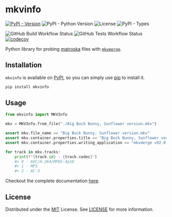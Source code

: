 # mkvinfo

[![PyPI - Version](https://img.shields.io/pypi/v/mkvinfo?link=https%3A%2F%2Fpypi.org%2Fproject%2Fmkvinfo%2F)](https://pypi.org/project/mkvinfo/)
![PyPI - Python Version](https://img.shields.io/pypi/pyversions/mkvinfo)
![License](https://img.shields.io/github/license/Ravencentric/mkvinfo)
![PyPI - Types](https://img.shields.io/pypi/types/mkvinfo)

![GitHub Build Workflow Status](https://img.shields.io/github/actions/workflow/status/Ravencentric/mkvinfo/release.yml)
![GitHub Tests Workflow Status](https://img.shields.io/github/actions/workflow/status/ravencentric/mkvinfo/tests.yml?label=tests)
[![codecov](https://codecov.io/gh/Ravencentric/mkvinfo/graph/badge.svg?token=96UDXZHP41)](https://codecov.io/gh/Ravencentric/mkvinfo)

Python library for probing [matroska](https://www.matroska.org/index.html) files with [`mkvmerge`](https://mkvtoolnix.download/doc/mkvmerge.html).

## Installation

`mkvinfo` is available on [PyPI](https://pypi.org/project/mkvinfo/), so you can simply use [pip](https://github.com/pypa/pip) to install it.

```sh
pip install mkvinfo
```

## Usage

```py
from mkvinfo import MKVInfo

mkv = MKVInfo.from_file("./Big Buck Bunny, Sunflower version.mkv")

assert mkv.file_name == "Big Buck Bunny, Sunflower version.mkv"
assert mkv.container.properties.title == "Big Buck Bunny, Sunflower version"
assert mkv.container.properties.writing_application == "mkvmerge v92.0 ('Everglow') 64-bit"

for track in mkv.tracks:
    print(f"{track.id} - {track.codec}")
    #> 0 - AVC/H.264/MPEG-4p10
    #> 1 - MP3
    #> 2 - AC-3
```

Checkout the complete documentation [here](https://ravencentric.cc/mkvinfo/).

## License

Distributed under the [MIT](https://choosealicense.com/licenses/mit/) License. See [LICENSE](https://github.com/Ravencentric/mkvinfo/blob/main/LICENSE) for more information.
